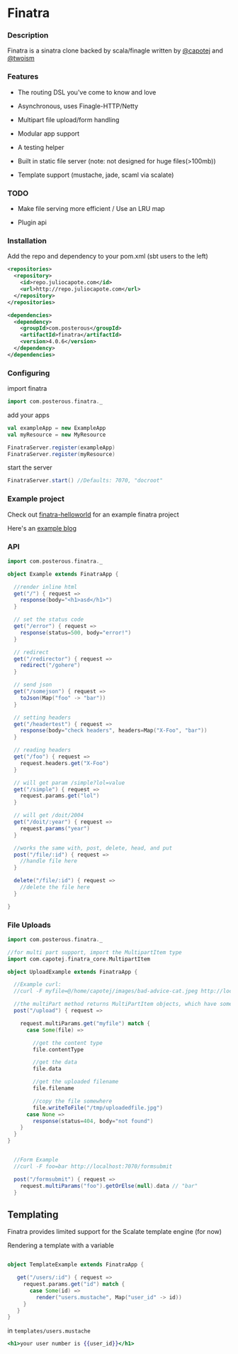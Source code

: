 # Finatra

### Description
Finatra is a sinatra clone backed by scala/finagle written by [@capotej](http://twitter.com/capotej) and [@twoism](http://twitter.com/twoism)


### Features
* The routing DSL you've come to know and love

* Asynchronous, uses Finagle-HTTP/Netty

* Multipart file upload/form handling

* Modular app support

* A testing helper

* Built in static file server (note: not designed for huge files(>100mb))

* Template support (mustache, jade, scaml via scalate)


### TODO
* Make file serving more efficient / Use an LRU map

* Plugin api


### Installation
Add the repo and dependency to your pom.xml (sbt users to the left)

```xml
<repositories>
  <repository>
    <id>repo.juliocapote.com</id>
    <url>http://repo.juliocapote.com</url>
  </repository>
</repositories>

<dependencies>
  <dependency>
    <groupId>com.posterous</groupId>
    <artifactId>finatra</artifactId>
    <version>4.0.6</version>
  </dependency>
</dependencies>
```

### Configuring

import finatra

```scala
import com.posterous.finatra._
```

add your apps
```scala
val exampleApp = new ExampleApp
val myResource = new MyResource

FinatraServer.register(exampleApp)
FinatraServer.register(myResource)
```

start the server

```scala
FinatraServer.start() //Defaults: 7070, "docroot"
```


### Example project
Check out [finatra-helloworld](http://github.com/capotej/finatra-helloworld) for an example finatra project

Here's an [example blog](https://gist.github.com/2626200)


### API

```scala
import com.posterous.finatra._

object Example extends FinatraApp {

  //render inline html
  get("/") { request =>
    response(body="<h1>asd</h1>")
  }

  // set the status code
  get("/error") { request =>
    response(status=500, body="error!")
  }

  // redirect
  get("/redirector") { request =>
    redirect("/gohere")
  }

  // send json
  get("/somejson") { request =>
    toJson(Map("foo" -> "bar"))
  }

  // setting headers
  get("/headertest") { request =>
    response(body="check headers", headers=Map("X-Foo", "bar"))
  }

  // reading headers
  get("/foo") { request =>
    request.headers.get("X-Foo")
  }

  // will get param /simple?lol=value
  get("/simple") { request =>
    request.params.get("lol")
  }

  // will get /doit/2004
  get("/doit/:year") { request =>
    request.params("year")
  }

  //works the same with, post, delete, head, and put
  post("/file/:id") { request =>
    //handle file here
  }

  delete("/file/:id") { request =>
    //delete the file here
  }

}
```

### File Uploads

```scala
import com.posterous.finatra._

//for multi part support, import the MultipartItem type
import com.capotej.finatra_core.MultipartItem

object UploadExample extends FinatraApp {

  //Example curl:
  //curl -F myfile=@/home/capotej/images/bad-advice-cat.jpeg http://localhost:7070/upload

  //the multiPart method returns MultiPartItem objects, which have some handy methods
  post("/upload") { request =>

    request.multiParams.get("myfile") match {
      case Some(file) =>

        //get the content type
        file.contentType

        //get the data
        file.data

        //get the uploaded filename
        file.filename

        //copy the file somewhere
        file.writeToFile("/tmp/uploadedfile.jpg")
      case None =>
        response(status=404, body="not found")
    }
  }
}


  //Form Example
  //curl -F foo=bar http://localhost:7070/formsubmit

  post("/formsubmit") { request =>
    request.multiParams("foo").getOrElse(null).data // "bar"
  }


```

## Templating

Finatra provides limited support for the Scalate template engine (for now)

Rendering a template with a variable

```scala

object TemplateExample extends FinatraApp {

   get("/users/:id") { request =>
     request.params.get("id") match {
       case Some(id) =>
         render("users.mustache", Map("user_id" -> id))
     }
   }
}

```

in ```templates/users.mustache```

```mustache
<h1>your user number is {{user_id}}</h1>
```
